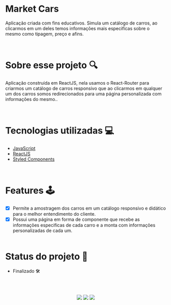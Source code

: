 # Market Cars
Aplicação criada com fins educativos. Simula um catálogo de carros, ao clicarmos em um deles temos informações mais especifícas sobre o mesmo como tipagem, preço e afins. 

<br>

# Sobre esse projeto 🔍
<p>Aplicação construída em ReactJS, nela usamos o React-Router para criarmos um catálogo de carros responsivo que ao clicarmos em qualquer um dos carros somos redirecionados para uma página personalizada com informações do mesmo..</p>
<br> 

# Tecnologias utilizadas 💻
- <a href="https://www.javascript.com/">JavaScript</a>
- <a href="https://pt-br.reactjs.org/">ReactJS</a>
- <a href="https://styled-components.com/">Styled Components</a>
<br>

# Features 🕹
- [x] Permite a amostragem dos carros em um catálogo responsivo e didático para o melhor entendimento do cliente.
- [x] Possui uma página em forma de componente que recebe as informações especificas de cada carro e a monta com informações personalizadas de cada um. 
<br><br>

# Status do projeto 📌
- Finalizado 🛠

##
 <br><div align="center"> 
   <a href="https://instagram.com/pedropml" target="_blank"><img src="https://img.shields.io/badge/-Instagram-%23E4405F?style=for-the-badge&logo=instagram&logoColor=white" target="_blank"></a>
   <a href = "mailto:pedroaksson@gmail.com"><img src="https://img.shields.io/badge/-Gmail-%23333?style=for-the-badge&logo=gmail&logoColor=white" target="_blank"></a>
   <a href="https://www.linkedin.com/in/pedro-paulo-361143226/" target="_blank"><img src="https://img.shields.io/badge/-LinkedIn-%230077B5?style=for-the-badge&logo=linkedin&logoColor=white" target="_blank"></a> 
 </div>
